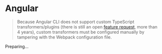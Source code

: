 <script>
setPagination(
    "/en/getting-started/installation",
    "/en/getting-started/setup"
);
</script>

# Angular
> Because Angular CLI does not support custom TypeScript transformers/plugins (there is still an open [feature request](https://github.com/angular/angular/issues/22434), more than 4 years), custom transformers must be configured manually by tampering with the Webpack configuration file.

Preparing...

[//]: # (For this purpose the [ng-custom-transformers]&#40;https://www.npmjs.com/package/ng-custom-transformers&#41; )

[//]: # (package was created which simplifies the usage.)

[//]: # ()
[//]: # (> Because this solution is not "native" there can be some problems with some Angular's utilities, eg. packgr.)

[//]: # ()
[//]: # (1. Install packages,)

[//]: # (    ```)

[//]: # (    npm i rttist && npm i tst-reflect-transformer -D)

[//]: # (    ```)

[//]: # (2. add transformer to `tsconfig.json`,)

[//]: # (    ```json)

[//]: # (    {)

[//]: # (        "compilerOptions": {)

[//]: # (            // your options...)

[//]: # (    )
[//]: # (            // ADD THIS!)

[//]: # (            "plugins": [)

[//]: # (                {)

[//]: # (                    "transform": "tst-reflect-transformer")

[//]: # (                })

[//]: # (            ])

[//]: # (        })

[//]: # (    })

[//]: # (    ```)

[//]: # (3. `npm i ng-custom-transformers -D`,)

[//]: # (4. continue by [A]&#40;#a-angular-builderscustom-webpack&#41; or [B]&#40;#b-ngx-build-plus&#41;.)

[//]: # ()
[//]: # ()
[//]: # (## A. @angular-builders/custom-webpack)

[//]: # (5. `npm i @angular-builders/custom-webpack -D`,)

[//]: # (6. create file `mod.webpack.config.js`,)

[//]: # (    ```javascript)

[//]: # (    const {AngularCustomTransformers} = require&#40;"ng-custom-transformers"&#41;;)

[//]: # (    )
[//]: # (    module.exports = &#40;config, options, targetOptions&#41; => {)

[//]: # (        // Your transformations of "config" ....)

[//]: # (    )
[//]: # (        // And the important part here: modifyConfig&#40;&#41;)

[//]: # (        return AngularCustomTransformers.modifyConfig&#40;config&#41;;)

[//]: # (    };)

[//]: # (    ```)

[//]: # (7. modify `angular.json`,)

[//]: # (    ```json)

[//]: # (    {)

[//]: # (        "architect": {)

[//]: # (            // ...)

[//]: # (            "build": {)

[//]: # (                "builder": "@angular-builders/custom-webpack:browser",)

[//]: # (                // use @angular-builders/custom-webpack builder)

[//]: # (                "options": {)

[//]: # (                    "customWebpackConfig": {)

[//]: # (                        "path": "./mod.webpack.config.js")

[//]: # (                    })

[//]: # (                    // ...)

[//]: # (                })

[//]: # (            },)

[//]: # (            "serve": {)

[//]: # (                "builder": "@angular-builders/custom-webpack:dev-server",)

[//]: # (                // use @angular-builders/custom-webpack builder)

[//]: # (                // ...)

[//]: # (            },)

[//]: # (        })

[//]: # (    })

[//]: # (    ```)

[//]: # (8. `ng build` or `ng serve` done.)

[//]: # ()
[//]: # (## B. ngx-build-plus)

[//]: # (5. `ng add ngx-build-plus`)

[//]: # (6. `ng build --plugin ng-custom-transformers` or `ng serve --plugin ng-custom-transformers`)

[//]: # ()
[//]: # (    > `ngx-build-plus` overrides `angular.json` automatically.)

[//]: # ()
[//]: # ()
[//]: # (## Demo)

[//]: # (Demo project on StackBlitz [here]&#40;https://stackblitz.com/edit/tst-reflect-angular-ag-custom-transformers?file=src%2Fapp%2Fapp.component.ts&#41;.)